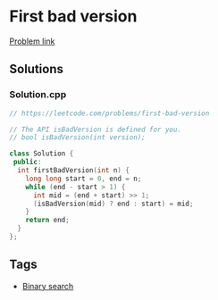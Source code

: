 # First bad version

[Problem link](https://leetcode.com/problems/first-bad-version)

## Solutions


### Solution.cpp
```cpp
// https://leetcode.com/problems/first-bad-version

// The API isBadVersion is defined for you.
// bool isBadVersion(int version);

class Solution {
 public:
  int firstBadVersion(int n) {
    long long start = 0, end = n;
    while (end - start > 1) {
      int mid = (end + start) >> 1;
      (isBadVersion(mid) ? end : start) = mid;
    }
    return end;
  }
};
```
## Tags

* [Binary search](/Collections/binary-search.md#binary-search)
